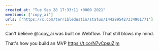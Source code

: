 ```yaml
---
created_at: "Tue Sep 28 17:33:11 +0000 2021"
mentions: ['copy_ai']
urls: ['https://x.com/terribledustin/status/1442895427334901771']
---
```


Can't believe @copy_ai was built on Webflow. That still blows my mind. 

That's how you build an MVP https://t.co/N7vCpsuZjm